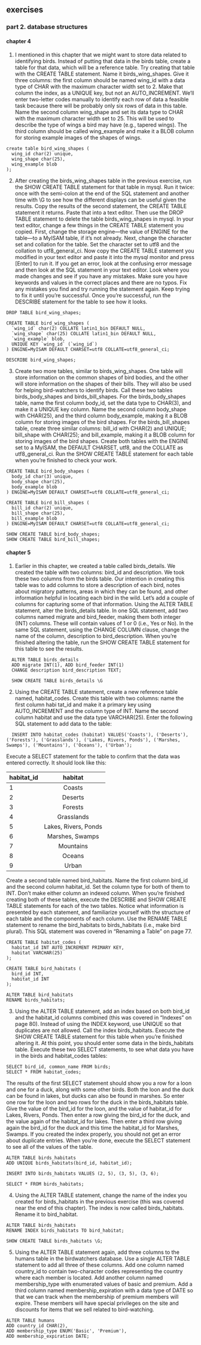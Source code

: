 ## exercises

### part 2. database structures

#### chapter 4

1. I mentioned in this chapter that we might want to store data related to identifying birds. Instead of putting that data in the birds table, create a table for that data, which will be a reference table. Try creating that table with the CREATE TABLE statement. Name it birds_wing_shapes. Give it three columns: the first column should be named wing_id with a data type of CHAR with the maximum character width set to 2. Make that column the index, as a UNIQUE key, but not an AUTO_INCREMENT. We’ll enter two-letter codes manually to identify each row of data a feasible task because there will be probably only six rows of data in this table. Name the second column wing_shape and set its data type to CHAR with the maximum character width set to 25. This will be used to describe the type of wings a bird may have (e.g., tapered wings). The third column should be called wing_example and make it a BLOB column for storing example images of the shapes of wings.

```mysql
create table bird_wing_shapes (
  wing_id char(2) unique,
  wing_shape char(25),
  wing_example blob
);
```

2. After creating the birds_wing_shapes table in the previous exercise, run the SHOW CREATE TABLE statement for that table in mysql. Run it twice: once with the semi-colon at the end of the SQL statement and another time with \G to see how the different displays can be useful given the results.
Copy the results of the second statement, the CREATE TABLE statement it returns. Paste that into a text editor. Then use the DROP TABLE statement to delete the table birds_wing_shapes in mysql.
In your text editor, change a few things in the CREATE TABLE statement you copied. First, change the storage engine—the value of ENGINE for the table—to a MyISAM table, if it’s not already. Next, change the character set and collation for the table. Set the character set to utf8 and the collation to utf8_general_ci.
Now copy the CREATE TABLE statement you modified in your text editor and paste it into the mysql monitor and press [Enter] to run it. If you get an error, look at the confusing error message and then look at the SQL statement in your text editor. Look where you made changes and see if you have any mistakes. Make sure you have keywords and values in the correct places and there are no typos. Fix any mistakes you find and try running the statement again. Keep trying to fix it until you’re successful. Once you’re successful, run the DESCRIBE statement for the table to see how it looks.

```mysql
DROP TABLE bird_wing_shapes;

CREATE TABLE bird_wing_shapes (
  `wing_id` char(2) COLLATE latin1_bin DEFAULT NULL,
  `wing_shape` char(25) COLLATE latin1_bin DEFAULT NULL,
  `wing_example` blob,
  UNIQUE KEY `wing_id` (`wing_id`)
) ENGINE=MyISAM DEFAULT CHARSET=utf8 COLLATE=utf8_general_ci;

DESCRIBE bird_wing_shapes;
```

3. Create two more tables, similar to birds_wing_shapes. One table will store information on the common shapes of bird bodies, and the other will store information on the shapes of their bills. They will also be used for helping bird-watchers to identify birds. Call these two tables birds_body_shapes and birds_bill_shapes.
For the birds_body_shapes table, name the first column body_id, set the data type to CHAR(3), and make it a UNIQUE key column. Name the second column body_shape with CHAR(25), and the third column body_example, making it a BLOB column for storing images of the bird shapes.
For the birds_bill_shapes table, create three similar columns: bill_id with CHAR(2) and UNIQUE; bill_shape with CHAR(25); and bill_example, making it a BLOB column for storing images of the bird shapes. Create both tables with the ENGINE set to a MyISAM, the DEFAULT CHARSET, utf8, and the COLLATE as utf8_general_ci. Run the SHOW CREATE TABLE statement for each table when you’re finished to check your work.

```mysql
CREATE TABLE bird_body_shapes (
  body_id char(3) unique,
  body_shape char(25),
  body_example blob
) ENGINE=MyISAM DEFAULT CHARSET=utf8 COLLATE=utf8_general_ci;

CREATE TABLE bird_bill_shapes (
  bill_id char(2) unique,
  bill_shape char(25),
  bill_example blob
) ENGINE=MyISAM DEFAULT CHARSET=utf8 COLLATE=utf8_general_ci;

SHOW CREATE TABLE bird_body_shapes;
SHOW CREATE TABLE bird_bill_shapes;
```

#### chapter 5

1. Earlier in this chapter, we created a table called birds_details. We created the table with two columns: bird_id and description. We took these two columns from the birds table. Our intention in creating this table was to add columns to store a description of each bird, notes about migratory patterns, areas in which they can be found, and other information helpful in locating each bird in the wild. Let’s add a couple of columns for capturing some of that information.
Using the ALTER TABLE statement, alter the birds_details table. In one SQL statement, add two columns named migrate and bird_feeder, making them both integer (INT) columns. These will contain values of 1 or 0 (i.e., Yes or No). In the same SQL statement, using the CHANGE COLUMN clause, change the name of the column, description to bird_description.
When you’re finished altering the table, run the SHOW CREATE TABLE statement for this table to see the results.

```mysql
  ALTER TABLE birds_details
  ADD migrate INT(1), ADD bird_feeder INT(1)
  CHANGE description bird_description TEXT;

  SHOW CREATE TABLE birds_details \G
```

2. Using the CREATE TABLE statement, create a new reference table named, habitat_codes. Create this table with two columns: name the first column habi tat_id and make it a primary key using AUTO_INCREMENT and the column type of INT. Name the second column habitat and use the data type VARCHAR(25). Enter the following SQL statement to add data to the table:
```mysql
  INSERT INTO habitat_codes (habitat) VALUES('Coasts'), ('Deserts'), ('Forests'), ('Grasslands'), ('Lakes, Rivers, Ponds'), ('Marshes, Swamps'), ('Mountains'), ('Oceans'), ('Urban');
```
  Execute a SELECT statement for the table to confirm that the data was entered correctly. It should look like this:

  | habitat_id    | habitat       |
  | ------------- |:-------------:|
  | 1     | Coasts |
  | 2      | Deserts      |
  | 3 | Forests      |
  | 4 | Grasslands |
  | 5 | Lakes, Rivers, Ponds |
  | 6 | Marshes, Swamps |
  | 7 | Mountains |
  | 8 | Oceans |
  | 9 | Urban |

  Create a second table named bird_habitats. Name the first column bird_id and the second column habitat_id. Set the column type for both of them to INT. Don’t make either column an indexed column.
  When you’re finished creating both of these tables, execute the DESCRIBE and SHOW CREATE TABLE statements for each of the two tables. Notice what information is presented by each statement, and familiarize yourself with the structure of each table and the components of each column.
  Use the RENAME TABLE statement to rename the bird_habitats to birds_habitats (i.e., make bird plural). This SQL statement was covered in “Renaming a Table” on page 77.

```mysql
CREATE TABLE habitat_codes (
  habitat_id INT AUTO_INCREMENT PRIMARY KEY,
  habitat VARCHAR(25)
);

CREATE TABLE bird_habitats (
  bird_id INT,
  habitat_id INT
);

ALTER TABLE bird_habitats
RENAME birds_habitats;
```

3. Using the ALTER TABLE statement, add an index based on both bird_id and the habitat_id columns combined (this was covered in “Indexes” on page 80). Instead of using the INDEX keyword, use UNIQUE so that duplicates are not allowed. Call the index birds_habitats.
Execute the SHOW CREATE TABLE statement for this table when you’re finished altering it.
At this point, you should enter some data in the birds_habitats table. Execute these two SELECT statements, to see what data you have in the birds and habitat_codes tables:
```mysql
SELECT bird_id, common_name FROM birds;
SELECT * FROM habitat_codes;
```
  The results of the first SELECT statement should show you a row for a loon and one for a duck, along with some other birds. Both the loon and the duck can be found in lakes, but ducks can also be found in marshes. So enter one row for the loon and two rows for the duck in the birds_habitats table. Give the value of the bird_id for the loon, and the value of habitat_id for Lakes, Rivers, Ponds. Then enter a row giving the bird_id for the duck, and the value again of the habitat_id for lakes. Then enter a third row giving again the bird_id for the duck and this time the habitat_id for Marshes, Swamps. If you created the index properly, you should not get an error about duplicate entries. When you’re done, execute the SELECT statement to see all of the values of the table.

```mysql
ALTER TABLE birds_habitats
ADD UNIQUE birds_habitats(bird_id, habitat_id);

INSERT INTO birds_habitats VALUES (2, 5), (3, 5), (3, 6);

SELECT * FROM birds_habitats;
```

4. Using the ALTER TABLE statement, change the name of the index you created for birds_habitats in the previous exercise (this was covered near the end of this chapter). The index is now called birds_habitats. Rename it to bird_habitat.

```mysql
ALTER TABLE birds_habitats
RENAME INDEX birds_habitats TO bird_habitat;

SHOW CREATE TABLE birds_habitats \G;
```

5. Using the ALTER TABLE statement again, add three columns to the humans table in the birdwatchers database. Use a single ALTER TABLE statement to add all three of these columns. Add one column named country_id to contain two-character codes representing the country where each member is located. Add another column named membership_type with enumerated values of basic and premium. Add a third column named membership_expiration with a data type of DATE so that we can track when the membership of premium members will expire. These members will have special privileges on the site and discounts for items that we sell related to bird-watching.

```mysql
ALTER TABLE humans
ADD country_id CHAR(2),
ADD membership_type ENUM('Basic', 'Premium'),
ADD membership_expiration DATE;
```
